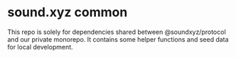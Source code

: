 # sound.xyz common

This repo is solely for dependencies shared between @soundxyz/protocol and our private monorepo. It
contains some helper functions and seed data for local development.
